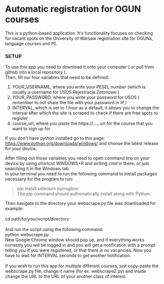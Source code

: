 # Automatic registration for OGUN courses

This is a python-based application. It's functionality focuses on checking for vacant spots on the University of Warsaw registration site for OGUNs, language courses and PE.

### SETUP

To use this app you need to download it onto your computer ( or pull from github into a local repository ).\
Then, fill our four variables that need to be defined:

1. YOUR_USERNAME, where you write your PESEL number (which is usually a username for USOS Rejestracje Żetonowe )
2. YOUR_PASSWORD, where you write your password for USOS ( remember to not share the file with your password in it! )
3. INTERVAL, which is set to 1 hour as a default, it allows you to change the interval after which the site is scraped to check if there are free spots to register
4. course_url, where you paste the https://..... url for the course that you want to sign up for

If you don't have python installed go to this page:
https://www.python.org/downloads/windows/
and choose the latest release for your device.

After filling out those variables you need to open command line on your device by using shortcut WINDOWS+R and writing _cmd_ in there, or just searching it in the Windows tab.\
In your terminal you need to run the following command to install packages necessary for the program to run:

> pip install selenium pymsgbox\
The pip command should authomatically install along with Python.

Then navigate to the directory your webscrape.py file was downloaded for example:\
\
cd path/to/your/script/directory\
\
And run the script using the following command:\
python webscrape.py
\
New Google Chrome window should pop up, and if everything works correctly you will be logged in and you will get a notification with a prompt telling you if you were registered, or that there is no vacancies. Now you have to wait for INTERVAL seconds to get another notification.\
\
If you wish to run this app for multiple different courses, just copy-paste the webscrape.py file, change it name (for ex. webscrape2.py) and inside change the URL to the URL of your another class of interest.
